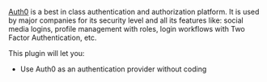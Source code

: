 <a href="https://auth0.com/" target="_blank" class="ww-editor-link">Auth0</a> is a best in class authentication and authorization platform. It is used by major companies for its security level and all its features like: social media logins, profile management with roles, login workflows with Two Factor Authentication, etc.

This plugin will let you:

- Use Auth0 as an authentication provider without coding

